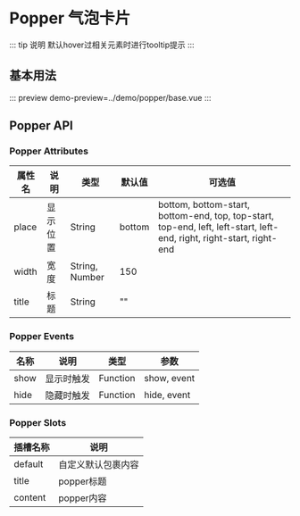 
# **Popper 气泡卡片**
::: tip 说明
默认hover过相关元素时进行tooltip提示
:::

## **基本用法**
::: preview
demo-preview=../demo/popper/base.vue
:::

<style>
@import url("../css/style.scss");
</style>

## **Popper API**
### **Popper Attributes**
| 属性名   | 说明   | 类型             | 默认值    | 可选值                                                                                                                  |
|-------|------|----------------|--------|----------------------------------------------------------------------------------------------------------------------|
| place | 显示位置 | String         | bottom | bottom, bottom-start, bottom-end, top, top-start, top-end, left, left-start, left-end, right, right-start, right-end |
| width | 宽度   | String, Number | 150    |                                                                                                                      |
| title | 标题   | String         | ""     |                                                                                                                      |

### **Popper Events**
| 名称   | 说明    | 类型       | 参数          |
|------|-------|----------|-------------|
| show | 显示时触发 | Function | show, event |
| hide | 隐藏时触发 | Function | hide, event |

### **Popper Slots**
| 插槽名称    | 说明        |
|---------|-----------|
| default | 自定义默认包裹内容 |
| title   | popper标题  |
| content | popper内容  |
